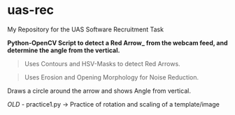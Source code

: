 # uas-rec
My Repository for the UAS Software Recruitment Task

**Python-OpenCV Script to detect a Red Arrow_ from the webcam feed, and determine the angle from the vertical.**

> Uses Contours and HSV-Masks to detect Red Arrows.

> Uses Erosion and Opening Morphology for Noise Reduction.

Draws a circle around the arrow and shows Angle from vertical.

_OLD_ - practice1.py -> Practice of rotation and scaling of a template/image
